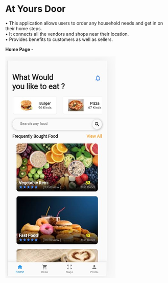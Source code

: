 # At Yours Door

• This application allows users to order any household needs and get in on their home steps.
<br>
• It connects all the vendors and shops near their location. 
<br>
• Provides benefits to customers as well as sellers.



**Home Page -**



![](assets/images/app.jpg)


